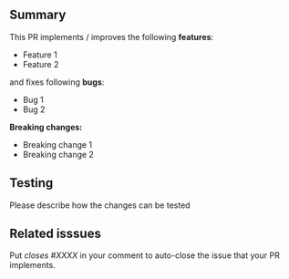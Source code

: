 <!---
**IMPORTANT**:

Please do not create a Pull Request without creating an issue first. A similar PR may already be submitted!
Please search among the [Pull requests](https://github.com/iamhectorsosa/supabase-modules/pulls) before creating one.

For more information, see the [`CONTRIBUTING`(https://github.com/iamhectorsosa/supabase-modules/blob/main/CONTRIBUTING.md) guide.

-->

## Summary

This PR implements / improves the following **features**:

- Feature 1
- Feature 2

and fixes following **bugs**:

- Bug 1
- Bug 2

**Breaking changes:**

- Breaking change 1
- Breaking change 2

## Testing

Please describe how the changes can be tested

## Related isssues

Put _closes #XXXX_ in your comment to auto-close the issue that your PR implements.
